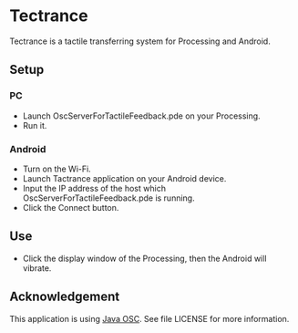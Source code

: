 Tectrance
=========

Tectrance is a tactile transferring system for Processing and Android.

Setup
-----

### PC
* Launch OscServerForTactileFeedback.pde on your Processing.
* Run it.

### Android
* Turn on the Wi-Fi.
* Launch Tactrance application on your Android device.
* Input the IP address of the host which OscServerForTactileFeedback.pde is running.
* Click the Connect button.

Use
---

* Click the display window of the Processing, then the Android will vibrate.

Acknowledgement
---
This application is using [Java OSC].
See file LICENSE for more information.

[Java OSC]: http://www.illposed.com/software/javaosc.html "Illposed Software — Java OSC"
